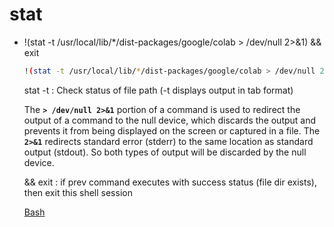 # stat

- !(stat -t /usr/local/lib/*/dist-packages/google/colab > /dev/null 2>&1) && exit
    
    ```bash
    !(stat -t /usr/local/lib/*/dist-packages/google/colab > /dev/null 2>&1) && exit
    ```
    
    stat -t : Check status of file path (-t displays output in tab format)
    
    The **`> /dev/null 2>&1`** portion of a command is used to redirect the output of a command to the null device, which discards the output and prevents it from being displayed on the screen or captured in a file. The **`2>&1`** redirects standard error (stderr) to the same location as standard output (stdout). So both types of output will be discarded by the null device.
    
     && exit : if prev command executes with success status (file dir exists), then exit this shell session
    
    [Bash](../Bash%202a08c45ec15548dc968f872461395b68.md)